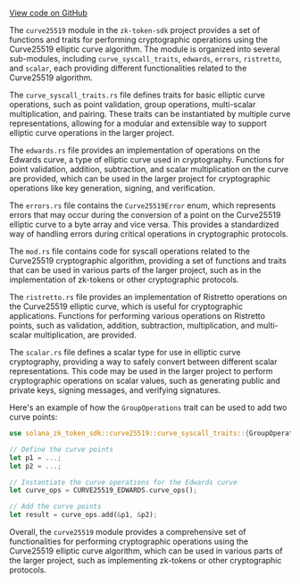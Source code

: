 
[View code on GitHub](https://github.com/solana-labs/solana/tree/master/na/zk-token-sdk/src/curve25519)

The `curve25519` module in the `zk-token-sdk` project provides a set of functions and traits for performing cryptographic operations using the Curve25519 elliptic curve algorithm. The module is organized into several sub-modules, including `curve_syscall_traits`, `edwards`, `errors`, `ristretto`, and `scalar`, each providing different functionalities related to the Curve25519 algorithm.

The `curve_syscall_traits.rs` file defines traits for basic elliptic curve operations, such as point validation, group operations, multi-scalar multiplication, and pairing. These traits can be instantiated by multiple curve representations, allowing for a modular and extensible way to support elliptic curve operations in the larger project.

The `edwards.rs` file provides an implementation of operations on the Edwards curve, a type of elliptic curve used in cryptography. Functions for point validation, addition, subtraction, and scalar multiplication on the curve are provided, which can be used in the larger project for cryptographic operations like key generation, signing, and verification.

The `errors.rs` file contains the `Curve25519Error` enum, which represents errors that may occur during the conversion of a point on the Curve25519 elliptic curve to a byte array and vice versa. This provides a standardized way of handling errors during critical operations in cryptographic protocols.

The `mod.rs` file contains code for syscall operations related to the Curve25519 cryptographic algorithm, providing a set of functions and traits that can be used in various parts of the larger project, such as in the implementation of zk-tokens or other cryptographic protocols.

The `ristretto.rs` file provides an implementation of Ristretto operations on the Curve25519 elliptic curve, which is useful for cryptographic applications. Functions for performing various operations on Ristretto points, such as validation, addition, subtraction, multiplication, and multi-scalar multiplication, are provided.

The `scalar.rs` file defines a scalar type for use in elliptic curve cryptography, providing a way to safely convert between different scalar representations. This code may be used in the larger project to perform cryptographic operations on scalar values, such as generating public and private keys, signing messages, and verifying signatures.

Here's an example of how the `GroupOperations` trait can be used to add two curve points:

```rust
use solana_zk_token_sdk::curve25519::curve_syscall_traits::{GroupOperations, CURVE25519_EDWARDS};

// Define the curve points
let p1 = ...;
let p2 = ...;

// Instantiate the curve operations for the Edwards curve
let curve_ops = CURVE25519_EDWARDS.curve_ops();

// Add the curve points
let result = curve_ops.add(&p1, &p2);
```

Overall, the `curve25519` module provides a comprehensive set of functionalities for performing cryptographic operations using the Curve25519 elliptic curve algorithm, which can be used in various parts of the larger project, such as implementing zk-tokens or other cryptographic protocols.